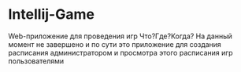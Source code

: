 # Intellij-Game
Web-приложение для проведения игр Что?Где?Когда?
На данный момент не завершено и по сути это приложение для создания расписания администратором и просмотра этого расписания игр пользователями
